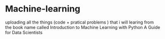 # Machine-learning
uploading all the things (code + pratical problems ) that i will learing from the book name called
Introduction to Machine Learning with Python A Guide for Data Scientists
